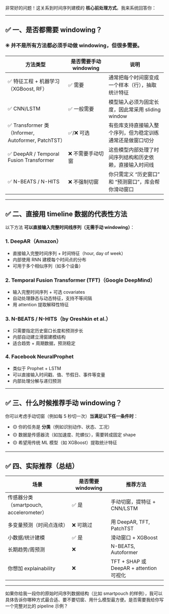 非常好的问题！这关系到时间序列建模的 **核心前处理方式**。我来系统回答你：

---

## ✅ 一、是否都需要 windowing？

### ✳️ 并不是所有方法都必须手动做 windowing，但很多需要。

| 方法类型                                            | 是否需要手动 windowing | 说明                               |
| ----------------------------------------------- | ---------------- | -------------------------------- |
| ✅ 特征工程 + 机器学习（XGBoost, RF）                      | ✅ 需要             | 通常把每个时间窗变成一个样本（行），抽取统计特征         |
| ✅ CNN/LSTM                                      | ✅ 一般需要           | 模型输入必须为固定长度，因此常采用 sliding window |
| ✅ Transformer 类（Informer, Autoformer, PatchTST） | ✅/❌ 可选           | 有些库支持直接输入整个序列，但为稳定训练通常还是做窗口切分    |
| ✅ DeepAR / Temporal Fusion Transformer          | ❌ 不需要手动切窗        | 这些模型内部处理了时间序列结构和历史依赖，直接输入时间线     |
| ✅ N-BEATS / N-HITS                              | ❌ 不强制切窗          | 你只需定义 “历史窗口” 和 “预测窗口”，库会帮你滑动窗口   |

---

## ✅ 二、直接用 timeline 数据的代表性方法

以下方法 **可以直接输入完整时间线序列（无需手动 windowing）**：

### 1. **DeepAR**（Amazon）

* 直接输入完整时间序列 + 时间特征（hour, day of week）
* 内部使用 RNN 建模每个时间点的分布
* 可用于多个相似序列（如多个设备）

### 2. **Temporal Fusion Transformer (TFT)**（Google DeepMind）

* 输入完整时间序列 + 可选 covariates
* 自动处理静态与动态特征，支持不等间隔
* 用 attention 提取解释性特征

### 3. **N-BEATS / N-HITS**（by Oreshkin et al.）

* 只需要指定历史窗口长度和预测步长
* 内部自动建立滑窗建模结构
* 适合趋势 + 周期数据，预测稳定

### 4. **Facebook NeuralProphet**

* 类似于 Prophet + LSTM
* 可以直接输入时间戳、值、节假日、事件等变量
* 内部处理分解与递归预测

---

## ✅ 三、什么时候推荐手动 windowing？

你可以考虑手动切窗（例如每 5 秒切一次）**当满足以下任一条件时**：

* 🟡 你的任务是 **分类**（例如识别动作、状态、工况）
* 🟡 数据是传感器流（如加速度、陀螺仪），需要转成固定 shape
* 🟡 希望用传统 ML 模型（如 XGBoost）提取统计特征

---

## ✅ 四、实际推荐（总结）

| 场景                               | 是否需要 windowing | 推荐方法                                |
| -------------------------------- | -------------- | ----------------------------------- |
| 传感器分类（smartpouch, accelerometer） | ✅ 是            | 手动切窗，提特征 + CNN/LSTM                 |
| 多变量预测（时间点连续）                     | ❌ 可跳过          | 用 DeepAR, TFT, PatchTST             |
| 小数据/统计建模                         | ✅ 是            | 滑动窗口 + XGBoost                      |
| 长期趋势/周预测                         | ❌              | N-BEATS, Autoformer                 |
| 你想加 explainability               | ❌              | TFT + SHAP 或 DeepAR + attention 可视化 |

---

如果你给我一段你的原始时间序列数据结构（比如 smartpouch 的样例），我可以具体告诉你哪种方式最合适、要不要切窗、用什么模型最方便。是否需要我给你写一个完整对比的 pipeline 示例？
